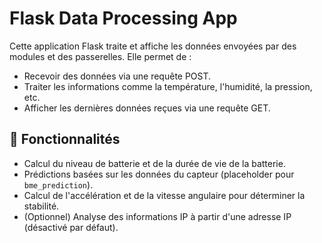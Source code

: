 # Flask Data Processing App

Cette application Flask traite et affiche les données envoyées par des modules et des passerelles. Elle permet de :
- Recevoir des données via une requête POST.
- Traiter les informations comme la température, l'humidité, la pression, etc.
- Afficher les dernières données reçues via une requête GET.

## 🚀 Fonctionnalités
- Calcul du niveau de batterie et de la durée de vie de la batterie.
- Prédictions basées sur les données du capteur (placeholder pour `bme_prediction`).
- Calcul de l'accélération et de la vitesse angulaire pour déterminer la stabilité.
- (Optionnel) Analyse des informations IP à partir d'une adresse IP (désactivé par défaut).
